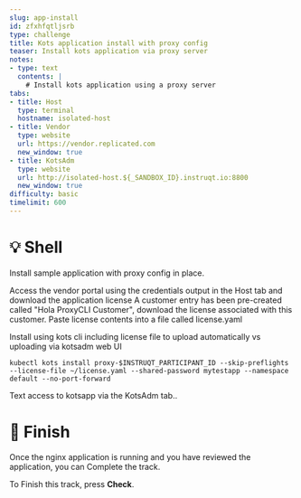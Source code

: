```yaml
---
slug: app-install
id: zfxhfqtljsrb
type: challenge
title: Kots application install with proxy config
teaser: Install kots application via proxy server
notes:
- type: text
  contents: |
    # Install kots application using a proxy server
tabs:
- title: Host
  type: terminal
  hostname: isolated-host
- title: Vendor
  type: website
  url: https://vendor.replicated.com
  new_window: true
- title: KotsAdm
  type: website
  url: http://isolated-host.${_SANDBOX_ID}.instruqt.io:8800
  new_window: true
difficulty: basic
timelimit: 600
---
```


💡 Shell
=========

Install sample application with proxy config in place.

Access the vendor portal using the credentials output in the Host tab and download the application license
A customer entry has been pre-created called "Hola ProxyCLI Customer", download the license associated with this customer.
Paste license contents into a file called license.yaml

Install using kots cli including license file to upload automatically vs uploading via kotsadm web UI
```
kubectl kots install proxy-$INSTRUQT_PARTICIPANT_ID --skip-preflights --license-file ~/license.yaml --shared-password mytestapp --namespace default --no-port-forward
```

Text access to kotsapp via the KotsAdm tab..


🏁 Finish
==========
Once the nginx application is running and you have reviewed the application, you can Complete the track.

To Finish this track, press **Check**.
